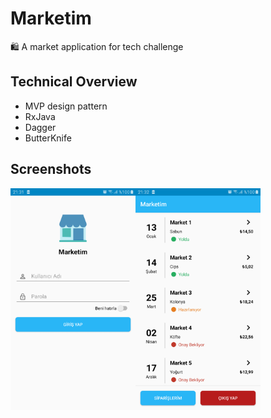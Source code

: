 # Marketim
🛍️ A market application for tech challenge

## Technical Overview
- MVP design pattern
- RxJava
- Dagger
- ButterKnife

## Screenshots
<img src="https://github.com/serkancay/marketim-android/blob/develop/device-2019-09-22-213139.png" width="200"><img src="https://github.com/serkancay/marketim-android/blob/develop/device-2019-09-22-213232.png" width="200">
